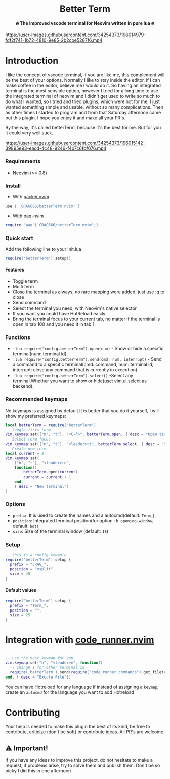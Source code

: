 <h1 align='center'>Better Term</h1>

<h4 align='center'>🔥 The improved vscode terminal for Neovim written in pure lua 🔥</h4>

https://user-images.githubusercontent.com/34254373/196014979-fdf2f741-1b72-4810-9e85-2b2cbe5287f6.mp4


# Introduction
I like the concept of vscode terminal, if you are like me, this complement will be the best of your options.
Normally I like to stay inside the editor, if I can make coffee in the editor, believe me I would do it. So having an integrated terminal is the most sensible option, however I tried for a long time to use the integrated terminal of neovim and I didn't get used to write so much to do what I wanted, so I tried and tried plugins, which were not for me, I just wanted something simple and usable, without so many complications. Then as other times I started to program and from that Saturday afternoon came out this plugin. I hope you enjoy it and make all your PR's.

By the way, it's called betterTerm, because it's the best for me. But for you it could very well suck.


https://user-images.githubusercontent.com/34254373/196015142-39895e93-eacd-4c48-9246-f4b7c6fbf076.mp4


### Requirements

- Neovim (>= 0.8)

### Install

- With [packer.nvim](https://github.com/wbthomason/packer.nvim)

```lua
use { 'CRAG666/betterTerm.nvim' }
```

- With [paq-nvim](https://github.com/savq/paq-nvim)

```lua
require "paq"{'CRAG666/betterTerm.nvim';}
```

### Quick start

Add the following line to your init.lua

```lua
require('betterTerm').setup()
```

#### Features

- Toggle term
- Multi term
- Close the terminal as always, no rare mapping were added, just use :q to close
- Send command
- Select the terminal you need, with Neovim's native selector
- If you want you could have HotReload easily
- Bring the terminal focus to your current tab, no matter if the terminal is open in tab 100 and you need it in tab 1.

### Functions


- `:lua require("config.betterTerm").open(num)` - Show or hide a specific terminal(num: terminal id).
- `:lua require("config.betterTerm").send(cmd, num, interrupt)` - Send a command to a specific terminal(cmd: command, num: terminal id, interrupt: close any command that is currently in execution).
- `:lua require("config.betterTerm").select()` -Select any terminal.Whether you want to show or hide(use: vim.ui.select as backend).

### Recommended keymaps

No keymaps is assigned by default.It is better that you do it yourself, I will show my preferred keymaps:
```lua
local betterTerm = require('betterTerm')
-- toggle firts term
vim.keymap.set({"n", "t"}, "<C-ñ>", betterTerm.open, { desc = "Open terminal"})
-- Select term focus
vim.keymap.set({"n", "t"}, "<leader>tt", betterTerm.select, { desc = "Select terminal"})
-- Create new term
local current = 2
vim.keymap.set(
    {"n", "t"}, "<leader>tn",
    function()
        betterTerm.open(current)
        current = current + 1
    end,
    { desc = "New terminal"}
)
```

### Options

- `prefix`: It is used to create the names and a autocmd(default: `Term_`).
- `position`: Integrated terminal position(for option `:h opening-window`, default: `bot`)
- `size`: Size of the terminal window (default: `18`)

### Setup

```lua
-- this is a config example
require('betterTerm').setup {
  prefix = "CRAG_",
  position = "vsplit",
  size = 45
}
```

#### Default values

```lua
require('betterTerm').setup {
  prefix = "Term_",
  position = "",
  size = 25
}
```

# Integration with [code_runner.nvim](https://github.com/CRAG666/code_runner.nvim)

```lua

-- use the best keymap for you
vim.keymap.set("n", "<leader>e", function()
  -- change 1 for other terminal id
  require('betterTerm').send(require("code_runner.commands").get_filetype_command(), 1, true)
end, { desc = "Excute File"})
```
You can have Hotreload for any language if instead of assigning a `keymap`, create an `autocmd` for the language you want to add Hotreload

# Contributing

Your help is needed to make this plugin the best of its kind, be free to contribute, criticize (don't be soft) or contribute ideas. All PR's are welcome.

## :warning: Important!

If you have any ideas to improve this project, do not hesitate to make a request, if problems arise, try to solve them and publish them. Don't be so picky I did this in one afternoon
